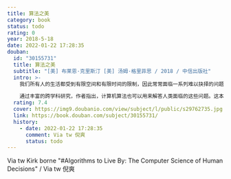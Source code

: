 ```yaml
---
title: 算法之美
category: book
status: todo
rating: 0
year: 2018-5-18
date: 2022-01-22 17:28:35
douban:
  id: "30155731"
  title: 算法之美
  subtitle: "[美] 布莱恩·克里斯汀 [美] 汤姆·格里菲思 / 2018 / 中信出版社"
  intro: >-
    我们所有人的生活都受到有限空间和有限时间的限制，因此常常面临一系列难以抉择的问题。在一天或者一生的时光里，哪些事是我们应该做的，哪些是应该放弃的？我们对杂乱无序的容忍底线是什么？新的活动与熟悉并喜爱的活动之间如何平衡，才能取得令人愉快的结果？这些看似是人类特有的难题，其实不然，因为计算机也面临同样的问题，计算机科学家几十年来也一直在努力解决这些问题，而他们找到的解决方案可以给我们很多启发。

    通过丰富的跨学科研究，作者指出，计算机算法也可以用来解答人类面临的这些问题。这本书告诉我们如何更有效地利用直觉、什么时候应该把选择权交给命运、无所适从的时候应该如何做出选择，以及如何有效地与他人保持联系。从找配偶到找停车位，从组织管理个人邮箱的收件箱到理解人类记忆的作用原理，这本书把计算机科学的智慧转化为人类生活的策略，引导我们做出明智的选择。
  rating: 7.4
  cover: https://img9.doubanio.com/view/subject/l/public/s29762735.jpg
  link: https://book.douban.com/subject/30155731/
  history:
    - date: 2022-01-22 17:28:35
      comment: Via tw 倪爽
      status: todo
---
```


Via tw Kirk borne "#Algorithms to Live By: The Computer Science of Human Decisions" / Via tw 倪爽 
